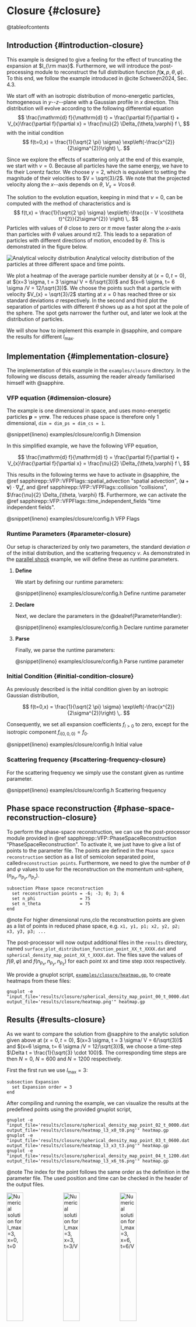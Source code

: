 # Closure {#closure}

@tableofcontents

## Introduction {#introduction-closure}

This example is designed to give a feeling
for the effect of truncating the expansion at $l_{\rm max}$.
Furthermore, we will introduce the post-processing module
to reconstruct the full distribution function
$f(\mathbf{x}, p, \theta, \varphi)$.
To this end, we follow the example introduced in @cite Schween2024, Sec. 4.3.

We start off with an isotropic distribution of mono-energetic particles,
homogeneous in $y$--$z$--plane with a Gaussian profile in $x$ direction.
This distribution will evolve according to the following differential equation
$$
  \frac{\mathrm{d} f}{\mathrm{d} t} =
  \frac{\partial f}{\partial t} + V_{x}\frac{\partial f}{\partial x} =
  \frac{\nu}{2} \Delta_{\theta,\varphi} f \,
$$
with the initial condition
$$
  f(t=0,x) = \frac{1}{\sqrt{2 \pi} \sigma}
    \exp\left(-\frac{x^{2}}{2\sigma^{2}}\right) \,.
$$

Since we explore the effects of scattering only at the end of this example,
we start with $\nu = 0$.
Because all particles have the same energy,
we have to fix their Lorentz factor.
We choose $\gamma = 2$,
which is equivalent to setting the magnitude of their velocities to
$V = \sqrt{3}/2$.
We note that the projected velocity along the $x$--axis
depends on $\theta$, $V_{x} = V \cos\theta$.

The solution to the evolution equation,
keeping in mind that $\nu = 0$,
can be computed with the method of characteristics and is
$$
  f(t,x) = \frac{1}{\sqrt{2 \pi} \sigma} \exp\left(-\frac{(x - V \cos\theta t)^{2}}{2\sigma^{2}} \right) \,.
$$
Particles with values of $\theta$ close to zero or $\pi$
move faster along the $x$-axis
than particles with $\theta$ values around $\pi/2$.
This leads to a separation of particles with different directions of motion,
encoded by $\theta$.
This is demonstrated in the figure below.

![Analytical velocity distribution](https://sapphirepp.org/img/examples/closure/analytical_heatmaps.png)
Analytical velocity distribution of the particles at three different space and time points.

We plot a heatmap of the average particle number density at $(x=0,t=0)$,
at $(x=3 \sigma, t = 3 \sigma/ V = 6/\sqrt{3})$
and $(x=6 \sigma, t= 6 \sigma /V = 12/\sqrt{3})$.
We choose the points such that a particle with velocity $V_{x} = \sqrt{3}/2$
starting at $x = 0$ has reached three or six standard deviations $\sigma$
respectively.
In the second and third plot the separation of particles with different $\theta$
shows up as a hot spot at the pole of the sphere.
The spot gets narrower
the further out, and later we look at the distribution of particles.

We will show how to implement this example in @sapphire,
and compare the results for different $l_{\text{max}}$.

## Implementation {#implementation-closure}

The implementation of this example in the `examples/closure` directory.
In the following we discuss details,
assuming the reader already familiarised himself with @sapphire.

### VFP equation {#dimension-closure}

The example is one dimensional in space,
and uses mono-energetic particles $\mathbf{p} = \gamma m \mathbf{v}$.
The reduces phase space is therefore only 1 dimensional,
`dim = dim_ps = dim_cs = 1`.

@snippet{lineno} examples/closure/config.h Dimension

In this simplified example, we have the following VFP equation,

$$
  \frac{\mathrm{d} f}{\mathrm{d} t} =
  \frac{\partial f}{\partial t} + V_{x}\frac{\partial f}{\partial x} =
  \frac{\nu}{2} \Delta_{\theta,\varphi} f \,
$$

This results in the following terms we have to activate in @sapphire,
the @ref sapphirepp::VFP::VFPFlags::spatial_advection "spatial advection",
$(\mathbf{u} + \mathbf{v}) \cdot \nabla_{x} f$,
and @ref sapphirepp::VFP::VFPFlags::collision "collisions",
$\frac{\nu}{2} \Delta_{\theta, \varphi} f$.
Furthermore, we can activate the
@ref sapphirepp::VFP::VFPFlags::time_independent_fields "time independent fields".

@snippet{lineno} examples/closure/config.h VFP Flags

### Runtime Parameters {#parameter-closure}

Our setup is characterized by only two parameters,
the standard deviation $\sigma$ of the initial distribution,
and the scattering frequency $\nu$.
As demonstrated in the [parallel shock](#parallel-shock) example,
we will define these as runtime parameters.

1. **Define**

   We start by defining our runtime parameters:

   @snippet{lineno} examples/closure/config.h Define runtime parameter

2. **Declare**
  
   Next, we declare the parameters in the @dealref{ParameterHandler}:

   @snippet{lineno} examples/closure/config.h Declare runtime parameter

3. **Parse**

   Finally, we parse the runtime parameters:

   @snippet{lineno} examples/closure/config.h Parse runtime parameter

### Initial Condition {#initial-condition-closure}

As previously described is the initial condition given by
an isotropic Gaussian distribution,

$$
  f(t=0,x) = \frac{1}{\sqrt{2 \pi} \sigma}
    \exp\left(-\frac{x^{2}}{2\sigma^{2}}\right) \,.
$$

Consequently, we set all expansion coefficients $f_{l>0}$ to zero,
except for the isotropic component $f_{i(0,0,0)} = f_0$.

@snippet{lineno} examples/closure/config.h Initial value

### Scattering frequency {#scattering-frequency-closure}

For the scattering frequency we simply use the constant
given as runtime parameter.

@snippet{lineno} examples/closure/config.h Scattering frequency

## Phase space reconstruction {#phase-space-reconstruction-closure}

To perform the phase-space reconstruction,
we can use the post-processor module provided in
@ref sapphirepp::VFP::PhaseSpaceReconstruction "PhaseSpaceReconstruction".
To activate it,
we just have to give a list of points to the parameter file.
The points are defined in the `Phase space reconstruction` section
as a list of semicolon separated point,
called`reconstruction points`.
Furthermore, we need to give the number of $\theta$ and $\varphi$ values
to use for the reconstruction on the momentum unit-sphere,
$(n_{p_x}, n_{p_y}, n_{p_z})$.

```parameter
subsection Phase space reconstruction
  set reconstruction points = -6; -3; 0; 3; 6
  set n_phi                 = 75
  set n_theta               = 75
end
```

@note For higher dimensional runs,clo
      the reconstruction points are given as a list of points
      in reduced phase space,
      e.g. `x1, y1, p1; x2, y2, p2; x3, y3, p3; ...`

The post-processor will now output additional files in the `results` directory,
named `surface_plot_distribution_function_point_XX_t_XXXX.dat`
and `spherical_density_map_point_XX_t_XXXX.dat`.
The files save the values of $f(\theta, \varphi)$
and $f(n_{p_x}, n_{p_y}, n_{p_z})$
for each point `XX` and time step `XXXX` respectively.

We provide a gnuplot script,
[`examples/closure/heatmap.gp`](https://github.com/sapphirepp/sapphirepp/tree/main/examples/closure/heatmap.gp),
to create heatmaps from these files:

```shell
gnuplot -e "input_file='results/closure/spherical_density_map_point_00_t_0000.dat'; output_file='results/closure/heatmap.png'" heatmap.gp
```

## Results {#results-closure}

As we want to compare the solution from @sapphire
to the analytic solution given above at $(x=0,t=0)$,
$(x=3 \sigma, t = 3 \sigma/ V = 6/\sqrt{3})$
and $(x=6 \sigma, t= 6 \sigma /V = 12/\sqrt{3})$,
we choose a time-step
$\Delta t = \frac{1}{\sqrt{3} \cdot 100}$.
The corresponding time steps are then $N=0$, $N=600$ and $N=1200$ respectively.

First the first run we use $l_{\text{max}} = 3$:

```parameter
subsection Expansion
  set Expansion order = 3
end
```

After compiling and running the example,
we can visualize the results at the predefined points
using the provided gnuplot script,

```shell
gnuplot -e "input_file='results/closure/spherical_density_map_point_02_t_0000.dat'; output_file='results/closure/heatmap_l3_x0_t0.png'" heatmap.gp
gnuplot -e "input_file='results/closure/spherical_density_map_point_03_t_0600.dat'; output_file='results/closure/heatmap_l3_x3_t3.png'" heatmap.gp
gnuplot -e "input_file='results/closure/spherical_density_map_point_04_t_1200.dat'; output_file='results/closure/heatmap_l3_x6_t6.png'" heatmap.gp
```

@note The index for the point follows the same order
      as the definition in the parameter file.
      The used position and time can be checked
      in the header of the output files.

<p float="center">
  <img src="https://sapphirepp.org/img/examples/closure/heatmap_l3_x0_t0.png" alt="Numerical solution for l_max=3, x=0, t=0" width="30%">
  <img src="https://sapphirepp.org/img/examples/closure/heatmap_l3_x3_t3.png" alt="Numerical solution for l_max=3, x=3, t=3/V" width="30%">
  <img src="https://sapphirepp.org/img/examples/closure/heatmap_l3_x6_t6.png" alt="Numerical solution for l_max=3, x=6, t=6/V" width="30%">
</p>

Taking a closer look at the results for,
we can notice that the numerical solution does not exactly match
the analytical solution.
The distribution is too smooth and,
especially for the point $(x=6 \sigma, t=6/\sqrt{3})$,
underestimates the peak at the pole of the sphere
while at the same time producing negative values for the distribution.

We can improve the results by increasing the expansion order
to $l_{\text{max}} = 4$:

```parameter
subsection Expansion
  set Expansion order = 4
end
```

```shell
gnuplot -e "input_file='results/closure/spherical_density_map_point_02_t_0000.dat'; output_file='results/closure/heatmap_l4_x0_t0.png'" heatmap.gp
gnuplot -e "input_file='results/closure/spherical_density_map_point_03_t_0600.dat'; output_file='results/closure/heatmap_l4_x3_t3.png'" heatmap.gp
gnuplot -e "input_file='results/closure/spherical_density_map_point_04_t_1200.dat'; output_file='results/closure/heatmap_l4_x6_t6.png'" heatmap.gp
```

Repeating the steps above,
running the simulation and visualizing the results,
we obtain the following heatmaps.

<p float="center">
  <img src="https://sapphirepp.org/img/examples/closure/heatmap_l4_x0_t0.png" alt="Numerical solution for l_max=4, x=0, t=0" width="30%">
  <img src="https://sapphirepp.org/img/examples/closure/heatmap_l4_x3_t3.png" alt="Numerical solution for l_max=4, x=3, t=3/V" width="30%">
  <img src="https://sapphirepp.org/img/examples/closure/heatmap_l4_x6_t6.png" alt="Numerical solution for l_max=4, x=6, t=6/V" width="30%">
</p>

We see that the results improve.
Last, we can run a simulation with $l_{\text{max}} = 11$,
and compare the results for the different $l_{\text{max}}$
at $(x=6 \sigma, t=6/\sqrt{3})$.

<p float="center">
  <img src="https://sapphirepp.org/img/examples/closure/heatmap_l3_x6_t6.png" alt="Numerical solution for l_max=3, x=6, t=6/V" width="30%">
  <img src="https://sapphirepp.org/img/examples/closure/heatmap_l4_x6_t6.png" alt="Numerical solution for l_max=4, x=6, t=6/V" width="30%">
  <img src="https://sapphirepp.org/img/examples/closure/heatmap_l11_x6_t6.png" alt="Numerical solution for l_max=11, x=6, t=6/V" width="30%">
</p>

Finally, we want to emphasize that using a scattering frequency $\nu > 0$,
suppresses the higher order terms.
Therefore, a lower $l_{\text{max}}$ is sufficient to obtain accurate results.

### Example parameter file {#example-parameter-closure}

The full parameter file to reproduce the results is given below.

@include{lineno} examples/closure/parameter.prm

<div class="section_buttons">

| Previous              |
|:----------------------|
| [Examples](#examples) |

</div>

---

@author Florian Schulze (<florian.schulze@mpi-hd.mpg.de>)
@date 2024-12-14
